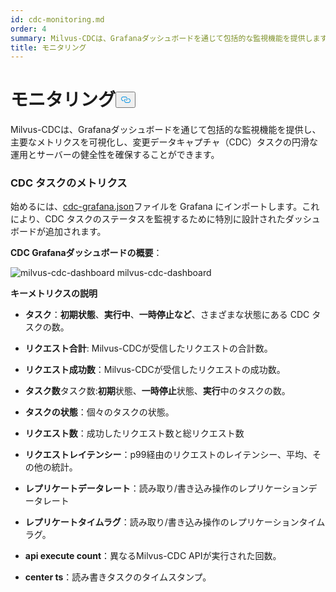 ```yaml
---
id: cdc-monitoring.md
order: 4
summary: Milvus-CDCは、Grafanaダッシュボードを通じて包括的な監視機能を提供します。
title: モニタリング
---
```

<h1 id="Monitoring" class="common-anchor-header">モニタリング<button data-href="#Monitoring" class="anchor-icon" translate="no">
      <svg translate="no"
        aria-hidden="true"
        focusable="false"
        height="20"
        version="1.1"
        viewBox="0 0 16 16"
        width="16"
      >
        <path
          fill="#0092E4"
          fill-rule="evenodd"
          d="M4 9h1v1H4c-1.5 0-3-1.69-3-3.5S2.55 3 4 3h4c1.45 0 3 1.69 3 3.5 0 1.41-.91 2.72-2 3.25V8.59c.58-.45 1-1.27 1-2.09C10 5.22 8.98 4 8 4H4c-.98 0-2 1.22-2 2.5S3 9 4 9zm9-3h-1v1h1c1 0 2 1.22 2 2.5S13.98 12 13 12H9c-.98 0-2-1.22-2-2.5 0-.83.42-1.64 1-2.09V6.25c-1.09.53-2 1.84-2 3.25C6 11.31 7.55 13 9 13h4c1.45 0 3-1.69 3-3.5S14.5 6 13 6z"
        ></path>
      </svg>
    </button></h1><p>Milvus-CDCは、Grafanaダッシュボードを通じて包括的な監視機能を提供し、主要なメトリクスを可視化し、変更データキャプチャ（CDC）タスクの円滑な運用とサーバーの健全性を確保することができます。</p>
<h3 id="Metrics-for-CDC-tasks" class="common-anchor-header">CDC タスクのメトリクス</h3><p>始めるには、<a href="https://github.com/zilliztech/milvus-cdc/blob/main/server/configs/cdc-grafana.json">cdc-grafana.json</a>ファイルを Grafana にインポートします。これにより、CDC タスクのステータスを監視するために特別に設計されたダッシュボードが追加されます。</p>
<p><strong>CDC Grafanaダッシュボードの概要</strong>：</p>
<p>
  
   <span class="img-wrapper"> <img translate="no" src="/docs/v2.5.x/assets/milvus-cdc-dashboard.png" alt="milvus-cdc-dashboard" class="doc-image" id="milvus-cdc-dashboard" />
   </span> <span class="img-wrapper"> <span>milvus-cdc-dashboard</span> </span></p>
<p><strong>キーメトリクスの説明</strong></p>
<ul>
<li><p><strong>タスク</strong>：<strong>初期状態</strong>、<strong>実行中</strong>、<strong>一時停止など</strong>、さまざまな状態にある CDC タスクの数。</p></li>
<li><p><strong>リクエスト合計</strong>: Milvus-CDCが受信したリクエストの合計数。</p></li>
<li><p><strong>リクエスト成功数</strong>：Milvus-CDCが受信したリクエストの成功数。</p></li>
<li><p><strong>タスク数</strong>タスク数:<strong>初期</strong>状態、<strong>一時停止</strong>状態、<strong>実行</strong>中のタスクの数。</p></li>
<li><p><strong>タスクの状態</strong>：個々のタスクの状態。</p></li>
<li><p><strong>リクエスト数</strong>：成功したリクエスト数と総リクエスト数</p></li>
<li><p><strong>リクエストレイテンシー</strong>：p99経由のリクエストのレイテンシー、平均、その他の統計。</p></li>
<li><p><strong>レプリケートデータレート</strong>：読み取り/書き込み操作のレプリケーションデータレート</p></li>
<li><p><strong>レプリケートタイムラグ</strong>：読み取り/書き込み操作のレプリケーションタイムラグ。</p></li>
<li><p><strong>api execute count</strong>：異なるMilvus-CDC APIが実行された回数。</p></li>
<li><p><strong>center ts</strong>：読み書きタスクのタイムスタンプ。</p></li>
</ul>
